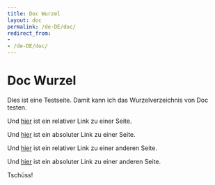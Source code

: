 ```yaml
---
title: Doc Wurzel
layout: doc
permalink: /de-DE/doc/
redirect_from:
- 
- /de-DE/doc/
---
```


Doc Wurzel
==========

Dies ist eine Testseite.
Damit kann ich das Wurzelverzeichnis von Doc testen.

Und [hier][aaa] ist ein relativer Link zu einer Seite.

Und [hier][bbb] ist ein absoluter Link zu einer Seite.

Und [hier][ccc] ist ein relativer Link zu einer anderen Seite.

Und [hier][ddd] ist ein absoluter Link zu einer anderen Seite.

Tschüss!

[aaa]: testpage1/
[bbb]: /doc/testpage1/
[ccc]: testpage2/
[ddd]: /doc/testpage2/
